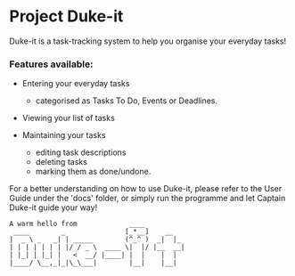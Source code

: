 # Project Duke-it

Duke-it is a task-tracking system to help you organise your everyday tasks!

### Features available:

- Entering your everyday tasks
    - categorised as Tasks To Do, Events or Deadlines.
    
- Viewing your list of tasks
    
- Maintaining your tasks
    - editing task descriptions
    - deleting tasks
    - marking them as done/undone.

For a better understanding on how to use Duke-it, please refer to the User Guide under the 'docs' folder, or simply run the programme and let Captain Duke-it guide your way!
   




   ```
   A warm hello from             ____
    ____        _               [_*__]    __
   |  _ \ _   _| | _____        (^_^ )  _|  |_
   | | | | | | | |/ / _ \  ____ \|  |/ |__  __|
   | |_| | |_| |   <  __/ |____| |  |    |  |
   |____/ \__,_|_|\_\___|        |__|    |__|
   ```
